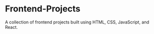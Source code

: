# Frontend-Projects
A collection of frontend projects built using HTML, CSS, JavaScript, and React.
